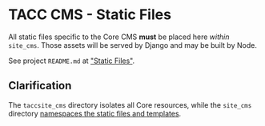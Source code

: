# TACC CMS - Static Files

All static files specific to the Core CMS __must__ be placed here _within_ `site_cms`. Those assets will be served by Django and may be built by Node.

See project `README.md` at ["Static Files"](/README.md#static-files).

## Clarification

The `taccsite_cms` directory isolates all Core resources, while the `site_cms` directory [namespaces the static files and templates][djangocms-custom-resources].

[djangocms-custom-resources]: https://docs.djangoproject.com/en/2.2/intro/tutorial06/#customize-your-app-s-look-and-feel
